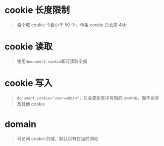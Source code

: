# cookie 长度限制

> 每个域 cookie 个数小于 50 个，单条 cookie 总长度 4kb

# cookie 读取

> 使用`domcument.cookie`即可读取全部

# cookie 写入

> `document.cookie="user=admin"`，只会更新其中写到的 cookie，而不会涉及其他 cookie

# domain

> 可访问 cookie 的域，默认只有在当前网站
